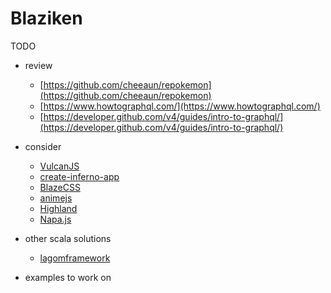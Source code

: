 # Blaziken

TODO
- review 
  - [https://github.com/cheeaun/repokemon](https://github.com/cheeaun/repokemon)
  - [https://www.howtographql.com/](https://www.howtographql.com/)
  - [https://developer.github.com/v4/guides/intro-to-graphql/](https://developer.github.com/v4/guides/intro-to-graphql/)
- consider
  - [VulcanJS](https://github.com/VulcanJS/Vulcan)
  - [create-inferno-app](https://github.com/infernojs/create-inferno-app)
  - [BlazeCSS](https://github.com/BlazeCSS/Blaze)
  - [animejs](https://github.com/juliangarnier/anime)
  - [Highland](https://github.com/caolan/highland)
  - [Napa.js](https://github.com/Microsoft/napajs)

- other scala solutions
  - [lagomframework](https://www.lagomframework.com/)

- examples to work on
